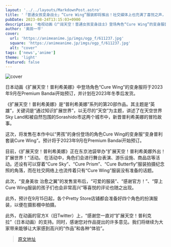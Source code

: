 ```yaml
---
layout: '../../layouts/MarkdownPost.astro'
title: '「普通女孩变身战士」“Cure Wing”服装即将推出！社交媒体上也充满了喜悦之声，“男孩也可以成为普通女孩变身战士了”'
pubDate: 2023-08-24T13:15:03+0900
description: '电视动画《广阔天空！普通女孩变身战士》登场角色“Cure Wing”的变身服装将于2023年9月在Premium Bandai开始预订。预计发货时间为2023年冬季以后。'
author: '奥田一平'
cover:
  url: 'https://animeanime.jp/imgs/ogp_f/611237.jpg'
  square: 'https://animeanime.jp/imgs/ogp_f/611237.jpg'
  alt: "cover"
tags: ['news','anime']
theme: 'light'
featured: false
---
```

![cover](https://animeanime.jp/imgs/ogp_f/611237.jpg)

日本动画《扩展天空！普利希美娜》中登场角色“Cure Wing”的变身服将于2023年9月在Premium Bandai开始预订，并计划在2023年冬季后发货。

《扩展天空！普利希美娜》是“普利希美娜”系列的第20部作品。其主题是“英雄”，关键词是“通过知识扩展世界”，以无尽的“天空”为主题，讲述了在天空世界Sky Land和被自然包围的Sorashido市这两个城市中，新晋普利希美娜的冒险故事。

这次，将发售在本作中以“男孩”的身份登场的角色Cure Wing的变身服“变身普利套装Cure Wing”。预计将于2023年9月在Premium Bandai开始预订。

目前，《扩展天空！普利希美娜》正在东京池袋举办“扩展天空！普利希美娜外出！扩展世界！”活动。
在活动中，角色们会进行舞台表演、游乐设施、商品店等活动。还设有可以穿着“Cure Sky”、“Cure Prism”、“Cure Butterfly”服装拍摄纪念照的角落，而在社交网络上也流传着只有“Cure Wing”服装没有准备的话题。

此次，“变身美妆 治愈之翼”的发售宣布后，“可爱的服装”、“感谢官方！”、“穿上Cure Wing服装的孩子们也会非常高兴”等喜悦的评论也随之出现。

此外，预计在9月15日起，各个Pretty Store店铺都会准备好四个角色的扮演服装，以便在摄影棚中拍摄。

此外，在动画的官方X（旧Twitter）上，“感谢您一直对“扩展天空！普利克拉”（日本动画）的支持。同时，感谢您对作品提出的许多意见。我们将继续为大家带来能够让大家感到高兴的“作品”和各种“体验”。

>[原文地址](https://animeanime.jp/article/2023/08/24/79476.html)  